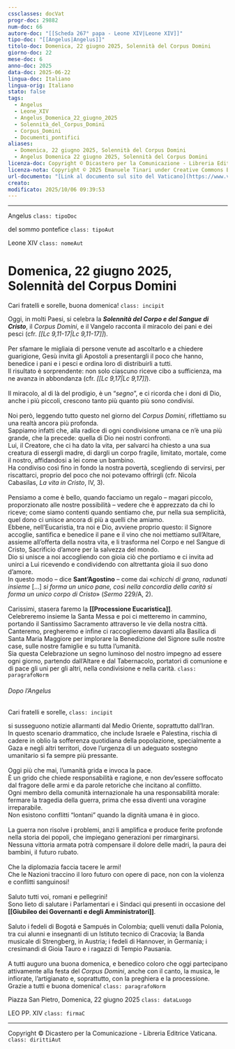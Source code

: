 ```yaml
---
cssclasses: docVat
progr-doc: 29882
num-doc: 66
autore-doc: "[[Scheda 267° papa - Leone XIV|Leone XIV]]"
tipo-doc: "[[Angelus|Angelus]]"
titolo-doc: Domenica, 22 giugno 2025, Solennità del Corpus Domini
giorno-doc: 22
mese-doc: 6
anno-doc: 2025
data-doc: 2025-06-22
lingua-doc: Italiano
lingua-orig: Italiano
stato: false
tags:
  - Angelus
  - Leone_XIV
  - Angelus_Domenica_22_giugno_2025
  - Solennità_del_Corpus_Domini
  - Corpus_Domini
  - Documenti_pontifici
aliases:
  - Domenica, 22 giugno 2025, Solennità del Corpus Domini
  - Angelus Domenica 22 giugno 2025, Solennità del Corpus Domini
licenza-doc: Copyright © Dicastero per la Comunicazione - Libreria Editrice Vaticana
licenza-nota: Copyright © 2025 Emanuele Tinari under Creative Commons BY-NC-SA 4.0 https://creativecommons.org/licenses/by-nc-sa/4.0/
url-documento: "[Link al documento sul sito del Vaticano](https://www.vatican.va/content/leo-xiv/it/angelus/2025/documents/20250622-angelus.html)"
creato:
modificato: 2025/10/06 09:39:53
---
```



***


Angelus `class: tipoDoc`


del sommo pontefice `class: tipoAut`


Leone XIV `class: nomeAut`


# Domenica, 22 giugno 2025, Solennità del Corpus Domini


Cari fratelli e sorelle, buona domenica! `class: incipit`


Oggi, in molti Paesi, si celebra la ***Solennità del Corpo e del Sangue di Cristo***, il *Corpus Domini*, e il Vangelo racconta il miracolo dei pani e dei pesci (cfr. *<span class="BibleRef">[[Lc 9,11-17|Lc 9,11-17]]</span>*).<br><br>Per sfamare le migliaia di persone venute ad ascoltarlo e a chiedere guarigione, Gesù invita gli Apostoli a presentargli il poco che hanno, benedice i pani e i pesci e ordina loro di distribuirli a tutti.<br>Il risultato è sorprendente: non solo ciascuno riceve cibo a sufficienza, ma ne avanza in abbondanza (cfr. *<span class="BibleRef">[[Lc 9,17|Lc 9,17]]</span>*).<br><br>Il miracolo, al di là del prodigio, è un “*segno*”, e ci ricorda che i doni di Dio, anche i più piccoli, crescono tanto più quanto più sono condivisi.<br><br>Noi però, leggendo tutto questo nel giorno del *Corpus Domini*, riflettiamo su una realtà ancora più profonda.<br>Sappiamo infatti che, alla radice di ogni condivisione umana ce n’è una più grande, che la precede: quella di Dio nei nostri confronti.<br>Lui, il Creatore, che ci ha dato la vita, per salvarci ha chiesto a una sua creatura di essergli madre, di dargli un corpo fragile, limitato, mortale, come il nostro, affidandosi a lei come un bambino.<br>Ha condiviso così fino in fondo la nostra povertà, scegliendo di servirsi, per riscattarci, proprio del poco che noi potevamo offrirgli (cfr. Nicola Cabasilas, *La vita in Cristo*, IV, 3).<br><br>Pensiamo a come è bello, quando facciamo un regalo – magari piccolo, proporzionato alle nostre possibilità – vedere che è apprezzato da chi lo riceve; come siamo contenti quando sentiamo che, pur nella sua semplicità, quel dono ci unisce ancora di più a quelli che amiamo.<br>Ebbene, nell’Eucaristia, tra noi e Dio, avviene proprio questo: il Signore accoglie, santifica e benedice il pane e il vino che noi mettiamo sull’Altare, assieme all’offerta della nostra vita, e li trasforma nel Corpo e nel Sangue di Cristo, Sacrificio d’amore per la salvezza del mondo.<br>Dio si unisce a noi accogliendo con gioia ciò che portiamo e ci invita ad unirci a Lui ricevendo e condividendo con altrettanta gioia il suo dono d’amore.<br>In questo modo – dice **Sant’Agostino** – come dai «*chicchi di grano, radunati insieme* [...] *si forma un unico pane, così nella concordia della carità si forma un unico corpo di Cristo*» (*Sermo* 229/A, 2).<br><br>Carissimi, stasera faremo la **[[Processione Eucaristica]]**.<br>Celebreremo insieme la Santa Messa e poi ci metteremo in cammino, portando il Santissimo Sacramento attraverso le vie della nostra città.<br>Canteremo, pregheremo e infine ci raccoglieremo davanti alla Basilica di Santa Maria Maggiore per implorare la Benedizione del Signore sulle nostre case, sulle nostre famiglie e su tutta l’umanità.<br>Sia questa Celebrazione un segno luminoso del nostro impegno ad essere ogni giorno, partendo dall’Altare e dal Tabernacolo, portatori di comunione e di pace gli uni per gli altri, nella condivisione e nella carità. `class: paragrafoNorm`


###### Dopo l’*Angelus*


Cari fratelli e sorelle, `class: incipit`


si susseguono notizie allarmanti dal Medio Oriente, soprattutto dall’Iran.<br>In questo scenario drammatico, che include Israele e Palestina, rischia di cadere in oblio la sofferenza quotidiana della popolazione, specialmente a Gaza e negli altri territori, dove l’urgenza di un adeguato sostegno umanitario si fa sempre più pressante.<br><br>Oggi più che mai, l’umanità grida e invoca la pace.<br>È un grido che chiede responsabilità e ragione, e non dev’essere soffocato dal fragore delle armi e da parole retoriche che incitano al conflitto.<br>Ogni membro della comunità internazionale ha una responsabilità morale: fermare la tragedia della guerra, prima che essa diventi una voragine irreparabile.<br>Non esistono conflitti “lontani” quando la dignità umana è in gioco.<br><br>La guerra non risolve i problemi, anzi li amplifica e produce ferite profonde nella storia dei popoli, che impiegano generazioni per rimarginarsi.<br>Nessuna vittoria armata potrà compensare il dolore delle madri, la paura dei bambini, il futuro rubato.<br><br>Che la diplomazia faccia tacere le armi!<br>Che le Nazioni traccino il loro futuro con opere di pace, non con la violenza e conflitti sanguinosi!<br><br>Saluto tutti voi, romani e pellegrini!<br>Sono lieto di salutare i Parlamentari e i Sindaci qui presenti in occasione del **[[Giubileo dei Governanti e degli Amministratori]]**.<br><br>Saluto i fedeli di Bogotá e Sampués in Colombia; quelli venuti dalla Polonia, tra cui alunni e insegnanti di un Istituto tecnico di Cracovia; la Banda musicale di Strengberg, in Austria; i fedeli di Hannover, in Germania; i cresimandi di Gioia Tauro e i ragazzi di Tempio Pausania.<br><br>A tutti auguro una buona domenica, e benedico coloro che oggi partecipano attivamente alla festa del *Corpus Domini*, anche con il canto, la musica, le infiorate, l’artigianato e, soprattutto, con la preghiera e la processione.<br>Grazie a tutti e buona domenica! `class: paragrafoNorm`

Piazza San Pietro, Domenica, 22 giugno 2025 `class: dataLuogo`


LEO PP. XIV `class: firmaC`


***


Copyright © Dicastero per la Comunicazione - Libreria Editrice Vaticana. `class: dirittiAut`


